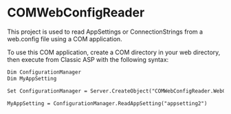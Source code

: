 # COMWebConfigReader
This project is used to read AppSettings or ConnectionStrings from a web.config file using a COM application.  

To use this COM application, create a COM directory in your web directory, then execute from Classic ASP with 
the following syntax:

```asp
Dim ConfigurationManager
Dim MyAppSetting

Set ConfigurationManager = Server.CreateObject("COMWebConfigReader.WebConfigReader")

MyAppSetting = ConfigurationManager.ReadAppSetting("appsetting2")
```
